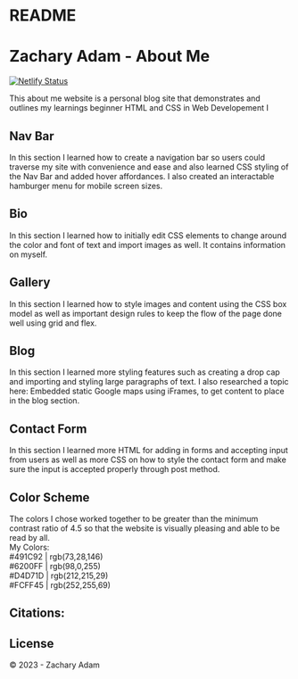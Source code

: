 # README
# Zachary Adam - About Me

[![Netlify Status](https://api.netlify.com/api/v1/badges/9c91eae3-5003-4eae-8ee8-2bfd117d27b9/deploy-status)](https://app.netlify.com/sites/about-me-zackadam0-1/deploys)

This about me website is a personal blog site that demonstrates and outlines my learnings beginner HTML and CSS in Web Developement I

## Nav Bar
In this section I learned how to create a navigation bar so users could traverse my site with convenience and ease and also learned CSS styling of the Nav Bar and added hover affordances. I also created an interactable hamburger menu for mobile screen sizes.

## Bio
In this section I learned how to initially edit CSS elements to change around the color and font of text and import images as well. It contains information on myself.

## Gallery
In this section I learned how to style images and content using the CSS box model as well as important design rules to keep the flow of the page done well using grid and flex. 

## Blog
In this section I learned more styling features such as creating a drop cap and importing and styling large paragraphs of text. I also researched a topic here: Embedded static Google maps using iFrames, to get content to place in the blog section.

## Contact Form
In this section I learned more HTML for adding in forms and accepting input from users as well as more CSS on how to style the contact form and make sure the input is accepted properly through post method. 

## Color Scheme
The colors I chose worked together to be greater than the minimum contrast ratio of 4.5 so that the website is visually pleasing and able to be read by all.  
My Colors:  
#491C92 | rgb(73,28,146)  
#6200FF | rgb(98,0,255)  
#D4D71D | rgb(212,215,29)  
#FCFF45 | rgb(252,255,69)  


## Citations:

## License

&copy; 2023 - Zachary Adam
